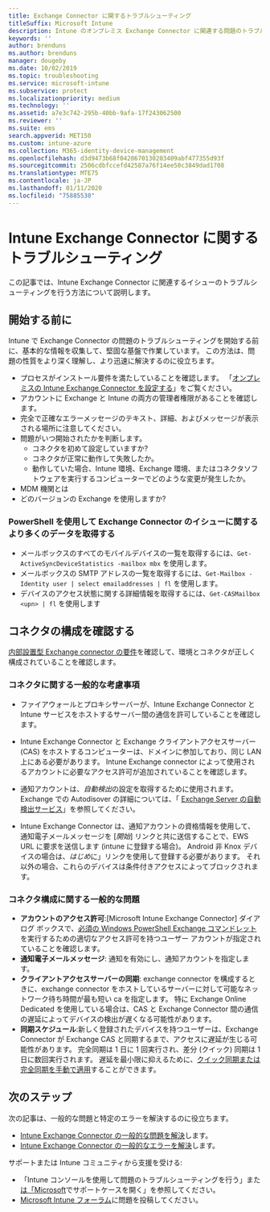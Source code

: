 ```yaml
---
title: Exchange Connector に関するトラブルシューティング
titleSuffix: Microsoft Intune
description: Intune のオンプレミス Exchange Connector に関連する問題のトラブルシューティングを行います。
keywords: ''
author: brenduns
ms.author: brenduns
manager: dougeby
ms.date: 10/02/2019
ms.topic: troubleshooting
ms.service: microsoft-intune
ms.subservice: protect
ms.localizationpriority: medium
ms.technology: ''
ms.assetid: a7e3c742-295b-40bb-9afa-17f243062500
ms.reviewer: ''
ms.suite: ems
search.appverid: MET150
ms.custom: intune-azure
ms.collection: M365-identity-device-management
ms.openlocfilehash: d3d9473b68f0420670130203409abf477355d93f
ms.sourcegitcommit: 2506cdbfccefd42587a76f14ee50c3849dad1708
ms.translationtype: MTE75
ms.contentlocale: ja-JP
ms.lasthandoff: 01/11/2020
ms.locfileid: "75885530"
---
```

# <a name="troubleshoot-the-intune-exchange-connector"></a>Intune Exchange Connector に関するトラブルシューティング

この記事では、Intune Exchange Connector に関連するイシューのトラブルシューティングを行う方法について説明します。

## <a name="before-you-start"></a>開始する前に

Intune で Exchange Connector の問題のトラブルシューティングを開始する前に、基本的な情報を収集して、堅固な基盤で作業しています。 この方法は、問題の性質をより深く理解し、より迅速に解決するのに役立ちます。

- プロセスがインストール要件を満たしていることを確認します。 「[オンプレミスの Intune Exchange Connector を設定する](exchange-connector-install.md)」をご覧ください。
- アカウントに Exchange と Intune の両方の管理者権限があることを確認します。
- 完全で正確なエラーメッセージのテキスト、詳細、およびメッセージが表示される場所に注意してください。
- 問題がいつ開始されたかを判断します。 
  - コネクタを初めて設定していますか? 
  - コネクタが正常に動作して失敗したか。
  - 動作していた場合、Intune 環境、Exchange 環境、またはコネクタソフトウェアを実行するコンピューターでどのような変更が発生したか。
- MDM 機関とは
- どのバージョンの Exchange を使用しますか?

### <a name="use-powershell-to-get-more-data-on-exchange-connector-issues"></a>PowerShell を使用して Exchange Connector のイシューに関するより多くのデータを取得する

- メールボックスのすべてのモバイルデバイスの一覧を取得するには、`Get-ActiveSyncDeviceStatistics -mailbox mbx` を使用します。
- メールボックスの SMTP アドレスの一覧を取得するには、`Get-Mailbox -Identity user | select emailaddresses | fl` を使用します。
- デバイスのアクセス状態に関する詳細情報を取得するには、`Get-CASMailbox <upn> | fl` を使用します

## <a name="review-the-connector-configuration"></a>コネクタの構成を確認する

[内部設置型 Exchange connector の要件](exchange-connector-install.md#intune-exchange-connector-requirements)を確認して、環境とコネクタが正しく構成されていることを確認します。 

### <a name="general-considerations-for-the-connector"></a>コネクタに関する一般的な考慮事項

- ファイアウォールとプロキシサーバーが、Intune Exchange Connector と Intune サービスをホストするサーバー間の通信を許可していることを確認します。

- Intune Exchange Connector と Exchange クライアントアクセスサーバー (CAS) をホストするコンピューターは、ドメインに参加しており、同じ LAN 上にある必要があります。 Intune Exchange connector によって使用されるアカウントに必要なアクセス許可が追加されていることを確認します。

- 通知アカウントは、*自動検出*の設定を取得するために使用されます。 Exchange での Autodisover の詳細については、「 [Exchange Server の自動検出サービス](https://docs.microsoft.com/exchange/architecture/client-access/autodiscover?view=exchserver-2016)」を参照してください。

- Intune Exchange Connector は、通知アカウントの資格情報を使用して、通知電子メールメッセージを [*開始*] リンクと共に送信することで、EWS URL に要求を送信します (intune に登録する場合)。 Android 非 Knox デバイスの場合は、*はじめ*に」リンクを使用して登録する必要があります。 それ以外の場合、これらのデバイスは条件付きアクセスによってブロックされます。

### <a name="common-issues-for-connector-configurations"></a>コネクタ構成に関する一般的な問題

- **アカウントのアクセス許可**:[Microsoft Intune Exchange Connector] ダイアログ ボックスで、[必須の Windows PowerShell Exchange コマンドレット](exchange-connector-install.md#exchange-cmdlet-requirements)を実行するための適切なアクセス許可を持つユーザー アカウントが指定されていることを確認します。
- **通知電子メールメッセージ**: 通知を有効にし、通知アカウントを指定します。
- **クライアントアクセスサーバーの同期**: exchange connector を構成するときに、exchange connector をホストしているサーバーに対して可能なネットワーク待ち時間が最も短い ca を指定します。 特に Exchange Online Dedicated を使用している場合は、CAS と Exchange Connector 間の通信の遅延によってデバイスの検出が遅くなる可能性があります。
- **同期スケジュール**:新しく登録されたデバイスを持つユーザーは、Exchange Connector が Exchange CAS と同期するまで、アクセスに遅延が生じる可能性があります。 完全同期は 1 日に 1 回実行され、差分 (クイック) 同期は 1 日に数回実行されます。 遅延を最小限に抑えるために、[クイック同期または完全同期を手動で適用](exchange-connector-install.md#manually-force-a-quick-sync-or-full-sync)することができます。

## <a name="next-steps"></a>次のステップ
次の記事は、一般的な問題と特定のエラーを解決するのに役立ちます。

- [Intune Exchange Connector の一般的な問題を解決](troubleshoot-exchange-connector-common-problems.md)します。
- [Intune Exchange Connector の一般的なエラーを解決](troubleshoot-exchange-connector-common-errors.md)します。

サポートまたは Intune コミュニティから支援を受ける:

- 「Intune コンソールを使用して問題のトラブルシューティングを行う」また[は「Microsoft](../fundamentals/get-support.md)でサポートケースを開く」を参照してください。 
- [Microsoft Intune フォーラム](https://social.technet.microsoft.com/Forums/en-US/home?forum=microsoftintuneprod)に問題を投稿してください。  
